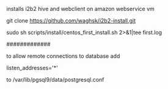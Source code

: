 installs i2b2 hive and webclient on amazon webservice vm

git clone https://github.com/waghsk/i2b2-install.git

sudo sh scripts/install/centos_first_install.sh 2>&1|tee first.log


#############

to allow remote connections to database add 

listen_addresses='*'

to /var/lib/pgsql9/data/postgresql.conf
